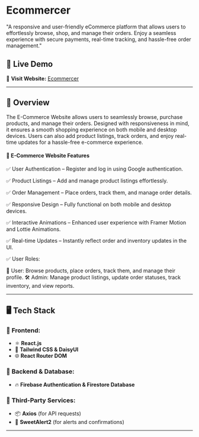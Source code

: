   # Ecommercer

"A responsive and user-friendly eCommerce platform that allows users to effortlessly browse, shop, and manage their orders. Enjoy a seamless experience with secure payments, real-time tracking, and hassle-free order management."  

## 📌 Live Demo  
🔗 **Visit Website:** [Ecommercer](https://ecommercer-fd50c.web.app/)  

---

## 📖 Overview  
The E-Commerce Website allows users to seamlessly browse, purchase products, and manage their orders. Designed with responsiveness in mind, it ensures a smooth shopping experience on both mobile and desktop devices. Users can also add product listings, track orders, and enjoy real-time updates for a hassle-free e-commerce experience. 

#### 🛒 E-Commerce Website Features
✅ User Authentication – Register and log in using Google authentication.

✅ Product Listings – Add and manage product listings effortlessly.

✅ Order Management – Place orders, track them, and manage order details.

✅ Responsive Design – Fully functional on both mobile and desktop devices.

✅ Interactive Animations – Enhanced user experience with Framer Motion and Lottie Animations.

✅ Real-time Updates – Instantly reflect order and inventory updates in the UI.

✅ User Roles:

👤 User: Browse products, place orders, track them, and manage their profile.
🛠 Admin: Manage product listings, update order statuses, track inventory, and view reports.

---

## 🖥️ Tech Stack  

### 🔹 **Frontend:**  
- ⚛️ **React.js**  
- 🎨 **Tailwind CSS & DaisyUI**  
- 🌐 **React Router DOM**  

### 🔹 **Backend & Database:**  
- 🔥 **Firebase Authentication & Firestore Database**  

### 🔹 **Third-Party Services:**  
- 📦 **Axios** (for API requests)  
- 🍭 **SweetAlert2** (for alerts and confirmations)  

---

